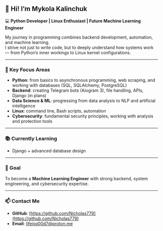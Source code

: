 ## 👋 Hi! I’m Mykola Kalinchuk  
💻 **Python Developer | Linux Enthusiast | Future Machine Learning Engineer**  

My journey in programming combines backend development, automation, and machine learning.  
I strive not just to write code, but to deeply understand how systems work — from Python’s inner workings to Linux kernel configurations.  

---

### 🔧 Key Focus Areas
- **Python**: from basics to asynchronous programming, web scraping, and working with databases (SQL, SQLAlchemy, PostgreSQL)  
- **Backend**: creating Telegram bots (Aiogram 3), file handling, APIs, Django (in plans)  
- **Data Science & ML**: progressing from data analysis to NLP and artificial intelligence  
- **Linux**: command line, Bash scripts, automation  
- **Cybersecurity**: fundamental security principles, working with analysis and protection tools  

---

### 📚 Currently Learning
- Django + advanced database design  

---

### 🎯 Goal
To become a **Machine Learning Engineer** with strong backend, system engineering, and cybersecurity expertise.  

---

### 📫 Contact Me
- **GitHub**: [https://github.com/Nicholas779](https://github.com/Nicholas779)  
- **Email**: lifeisg00d7@proton.me
